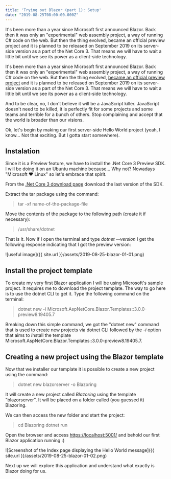 ```yaml
---
title: 'Trying out Blazor (part 1): Setup'
date: "2019-08-25T08:00:00.000Z"
---
```


It's been more than a year since Microsoft first announced Blazor. Back then it was only an "experimental" web assembly project, a way of running C# code on the web. But then the thing evolved, became an official preview project and it is planned to be released on September 2019 on its server-side version as a part of the Net Core 3. That means we will have to wait a little bit until we see its power as a client-side technology.

<!-- more -->

It's been more than a year since Microsoft first announced Blazor. Back then it was only an "experimental" web assembly project, a way of running C# code on the web. But then the thing evolved, [became an official preview project](https://devblogs.microsoft.com/aspnet/blazor-now-in-official-preview/) and it is planned to be released on September 2019 on its server-side version as a part of the Net Core 3. That means we will have to wait a little bit until we see its power as a client-side technology.

And to be clear, no, I don't believe it will be a JavaScript killer. JavaScript doesn't need to be killed, it is perfectly fit for some projects and some teams and terrible for a bunch of others. Stop complaining and accept that the world is broader than our visions.

Ok, let's begin by making our first server-side Hello World project (yeah, I know... Not that exciting. But I gotta start somewhere).

## Instalation

Since it is a Preview feature, we have to install the .Net Core 3 Preview SDK. I will be doing it on an Ubuntu machine because... Why not? Nowadays "Microsoft ❤️ Linux" so let's embrace that spirit.

From the [.Net Core 3 download page](https://dotnet.microsoft.com/download/dotnet-core/3.0) download the last version of the SDK.

Extract the tar package using the command:
> tar -xf name-of-the-package-file

Move the contents of the package to the following path (create it if necessary):
> /usr/share/dotnet

That is it. Now if I open the terminal and type _dotnet --version_ I get the following response indicating that I got the preview version:

![useful image]({{ site.url }}/assets/2019-08-25-blazor-01-01.png)

## Install the project template

To create my very first Blazor application I will be using Microsoft's sample project. It requires me to download the project template. The way to go here is to use the dotnet CLI to get it. Type the following command on the terminal:
 > dotnet new -i Microsoft.AspNetCore.Blazor.Templates::3.0.0-preview8.19405.7

Breaking down this simple command, we got the "dotnet new" command that is used to create new projects via dotnet CLI followed by the *-i* option that aims to  *I*nstall  the template Microsoft.AspNetCore.Blazor.Templates::3.0.0-preview8.19405.7.

## Creating a new project using the Blazor template

Now that we installer our template it is possible to create a new project using the command:
> dotnet new blazorserver -o Blazoring

It will create a new project called _Blazoring_ using the template "blazorserver". It will be placed on a folder called (you guessed it) Blazoring.

We can then access the new folder and start the project:
> cd Blazoring
> dotnet run

Open the browser and access <https://localhost:5001/> and behold our first Blazor application running :)

![Screenshot of the Index page displaying the Hello World message]({{ site.url }}/assets/2019-08-25-blazor-01-02.png)

Next up we will explore this application and understand what exactly is Blazor doing for us.
